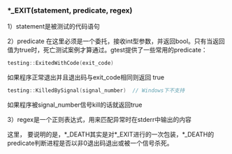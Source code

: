 ### \*\_EXIT(statement, predicate, regex)

1）statement是被测试的代码语句

2）predicate 在这里必须是一个委托，接收int型参数，并返回bool。只有当返回值为true时，死亡测试案例才算通过。gtest提供了一些常用的predicate：

```cpp
testing::ExitedWithCode(exit_code)
```
如果程序正常退出并且退出码与exit_code相同则返回 true

```cpp
testing::KilledBySignal(signal_number)  // Windows下不支持
```
如果程序被signal_number信号kill的话就返回true

3）regex是一个正则表达式，用来匹配异常时在stderr中输出的内容

这里， 要说明的是，\*\_DEATH其实是对\*\_EXIT进行的一次包装，\*\_DEATH的predicate判断进程是否以非0退出码退出或被一个信号杀死。
